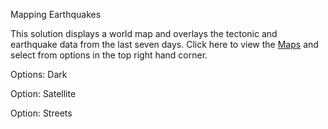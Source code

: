 Mapping Earthquakes

This solution displays a world map and overlays the tectonic and earthquake data from the last seven days.   Click here to view the [Maps](https://barharding.github.io/Mapping_Earthquakes//) and select from options in the top right hand corner.  

Options: Dark


Option: Satellite


Option: Streets


